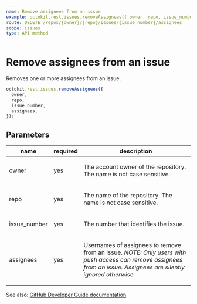 ```yaml
---
name: Remove assignees from an issue
example: octokit.rest.issues.removeAssignees({ owner, repo, issue_number, assignees })
route: DELETE /repos/{owner}/{repo}/issues/{issue_number}/assignees
scope: issues
type: API method
---
```


# Remove assignees from an issue

Removes one or more assignees from an issue.

```js
octokit.rest.issues.removeAssignees({
  owner,
  repo,
  issue_number,
  assignees,
});
```

## Parameters

<table>
  <thead>
    <tr>
      <th>name</th>
      <th>required</th>
      <th>description</th>
    </tr>
  </thead>
  <tbody>
    <tr><td>owner</td><td>yes</td><td>

The account owner of the repository. The name is not case sensitive.

</td></tr>
<tr><td>repo</td><td>yes</td><td>

The name of the repository. The name is not case sensitive.

</td></tr>
<tr><td>issue_number</td><td>yes</td><td>

The number that identifies the issue.

</td></tr>
<tr><td>assignees</td><td>yes</td><td>

Usernames of assignees to remove from an issue. _NOTE: Only users with push access can remove assignees from an issue. Assignees are silently ignored otherwise._

</td></tr>
  </tbody>
</table>

See also: [GitHub Developer Guide documentation](https://docs.github.com/rest/reference/issues#remove-assignees-from-an-issue).
